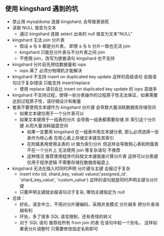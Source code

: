 ## 使用 kingshard 遇到的坑

- 禁止用 mysqldump 连接 kingshard, 会导致表锁死
- 读取 NULL 值变为文本
  - 通过 kingshard 连接 select 出来的 null 值变为文本"NULL"
- kingshard 无法 join 分片表
  - 假设 a 与 b 都是分片表， 即使 a 与 b 分片一致也无法 join
  - kingshard 只能在分片表与不分片表之间 join
  - 不使用 join，改写为嵌套语句 kingshard 也不支持
- kingshard 分片前先预估数据量和 iops
  - iops 满了 必须分物理机才能解决
- kingshard 不支持 insert on duplicated key update 这样的高级语句 会报语句过于复杂错误 只能支持 insert/replace
  - 使用 replace 语句会比 insert on duplicated key update 的 iops 高很多
- kingshard 不支持过程，使得一些分表操作的过程原子性无法保证，如果需要达到过程原子性，请仔细设计和衡量
- 套表不要使用文本键作为 kingshard 分片键 会导致大量消耗数据库存储空间
  - 如果文本键仅用于一个分片表可以
  - 如果文本键用于一组表的分片 会导致一组表都需要存储 并 索引这个分片键 从而大量消耗磁盘空间
    - 如果一定要用 kingshard 在一组表中用文本键分表, 那么必须选择一张表作为核心表 在核心表上存储文本键及其索引
    - 在附属表用使用主表的 id 做为索引分片 但这样会导致核心表和附属表不在一个分片上 无法使用 join 等复杂语句 不推荐
    - 这种情况 推荐使用程序代码按文本键直接计算分片表 这样可以分表键 仅用于程序逻辑 不需要存储在数据库磁盘上
- kingshard 无法在插入时同时声明 分片键与主键 会报过于复杂
  - insert into (id, shard_key, value) values('assigned_id', 'shard_key_value', 'custom_value') 这样的语句就是同时声明主键与分片键
  - 只要声明主键就会报语句过于复杂, 哪怕主键指定为 null
- 总体：
  - 好处，语言中立，不用对分片硬编码，采用并发模式 分片越多 跨分片查询越有利
  - 坏处，多了很多 SQL 语言限制，还有奇怪的转义
  - 对于 SQL 语句 推荐给所有 from join 的表 在语句中起一个别名， 这样如果表分片调整时 只需要修改指定名称即可
